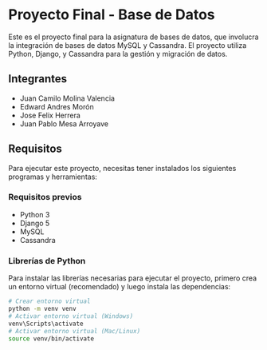 # Proyecto Final - Base de Datos

Este es el proyecto final para la asignatura de bases de datos, que involucra la integración de bases de datos MySQL y Cassandra. El proyecto utiliza Python, Django, y Cassandra para la gestión y migración de datos.

## Integrantes

- Juan Camilo Molina Valencia
- Edward Andres Morón
- Jose Felix Herrera
- Juan Pablo Mesa Arroyave

## Requisitos

Para ejecutar este proyecto, necesitas tener instalados los siguientes programas y herramientas:

### Requisitos previos

- Python 3
- Django 5
- MySQL
- Cassandra

### Librerías de Python

Para instalar las librerías necesarias para ejecutar el proyecto, primero crea un entorno virtual (recomendado) y luego instala las dependencias:

```bash
# Crear entorno virtual
python -m venv venv
# Activar entorno virtual (Windows)
venv\Scripts\activate
# Activar entorno virtual (Mac/Linux)
source venv/bin/activate

